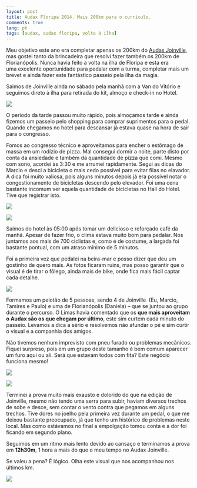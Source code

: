 ```yaml
---
layout: post
title: Audax Floripa 2014. Mais 200km para o currículo.
comments: true
lang: pt
tags: [audax, audax floripa, volta à ilha]
---
```

Meu objetivo este ano era completar apenas os 200km do [Audax Joinville](/2014/04/02/audax-joinville-200km-agora-foi/), mas gostei tanto da brincadeira que resolvi fazer também os 200km de Florianópolis. Nunca havia feito a volta na ilha de Floripa e esta era uma excelente oportunidade para pedalar com a turma, completar mais um brevet e ainda fazer este fantástico passeio pela ilha da magia.

Saimos de Joinville ainda no sábado pela manhã com a Van do Vitório e seguimos direto à ilha para retirada do kit, almoço e check-in no Hotel.

![](/public/images/2014/05/audax-floripa-1.jpg)

O período da tarde passou muito rápido, pois almoçamos tarde e ainda fizemos um passeio pelo shopping para comprar suprimentos para o pedal. Quando chegamos no hotel para descansar já estava quase na hora de sair para o congresso.

Fomos ao congresso técnico e aproveitamos para encher o estômago de massa em um rodízio de pizza. Mal consegui dormir a noite, parte disto por conta da ansiedade e também da quantidade de pizza que comi. Mesmo com sono, acordei às 3:30 e me arrumei rapidamente. Segui as dicas do Marcio e desci a bicicleta o mais cedo possível para evitar filas no elavador. A dica foi muito valiosa, pois alguns minutos depois já era possível notar o congestionamento de bicicletas descendo pelo elevador. Foi uma cena bastante incomum ver aquela quantidade de bicicletas no Hall do Hotel. Tive que registrar isto.

![](/public/images/2014/05/audax-floripa-2.jpg)

![](/public/images/2014/05/audax-floripa-3.jpg)

Saímos do hotel às 05:00 após tomar um delicioso e reforçado café da manhã. Apesar de fazer frio, o clima estava muito bom para pedalar. Nos juntamos aos mais de 700 ciclistas e, como é de costume, a largada foi bastante pontual, com um atraso mínimo de 5 minutos.

Foi a primeira vez que pedalei na beira-mar e posso dizer que deu um gostinho de quero mais. As fotos ficaram ruins, mas posso garantir que o visual é de tirar o fôlego, ainda mais de bike, onde fica mais fácil captar cada detalhe.

![](/public/images/2014/05/audax-floripa-5.jpg)

Formamos um pelotão de 5 pessoas, sendo 4 de Joinville  (Eu, Marcio, Tamires e Paulo) e uma de Florianópolis (Daniela) &#8211; que se juntou ao grupo durante o percurso. O Limas havia comentado que os **que mais aproveitam o Audax são os que chegam por último**, este sim curtem cada minuto do passeio. Levamos a dica a sério e resolvemos não afundar o pé e sim curtir o visual e a companhia dos amigos.

Não tivemos nenhum imprevisto com pneu furado ou problemas mecânicos. Fiquei surpreso, pois em um grupo deste tamanho é bem comum aparecer um furo aqui ou ali. Será que estavam todos com fita? Este negócio funciona mesmo!

![](/public/images/2014/05/audax-floripa-6.jpg)

![](/public/images/2014/05/audax-floripa-7.jpg)

Terminei a prova muito mais exausto e dolorido do que na edição de Joinville, mesmo não tendo uma serra para subir, haviam diversos trechos de sobe e desce, sem contar o vento contra que pegamos em alguns trechos. Tive dores no joelho pela primeira vez durante um pedal, o que me deixou bastante preocupado, já que tenho um histórico de problemas neste local. Mas como estávamos no final a empolgação tomou conta e a dor foi ficando em segundo plano.

Seguimos em um ritmo mais lento devido ao cansaço e terminamos a prova em **12h30m**, 1 hora a mais do que o meu tempo no Audax Joinville.

Se valeu a pena? É lógico. Olha este visual que nos acompanhou nos últimos km.

![](/public/images/2014/05/audax-floripa-8.jpg)